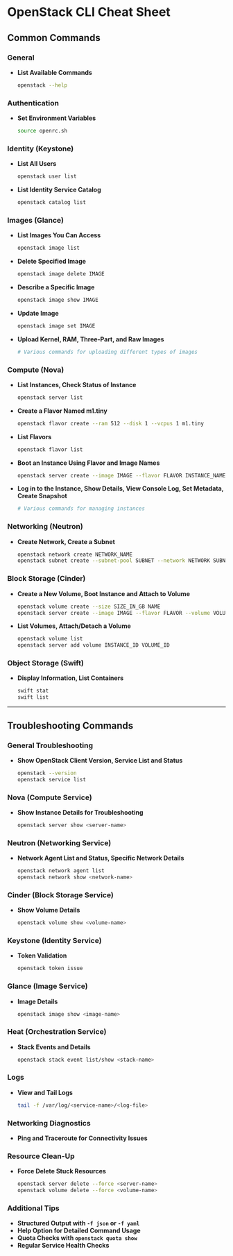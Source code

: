 # OpenStack CLI Cheat Sheet

## Common Commands

### General
- **List Available Commands**
  ```bash
  openstack --help
  ```

### Authentication
- **Set Environment Variables**
  ```bash
  source openrc.sh
  ```

### Identity (Keystone)
- **List All Users**
  ```bash
  openstack user list
  ```
- **List Identity Service Catalog**
  ```bash
  openstack catalog list
  ```

### Images (Glance)
- **List Images You Can Access**
  ```bash
  openstack image list
  ```
- **Delete Specified Image**
  ```bash
  openstack image delete IMAGE
  ```
- **Describe a Specific Image**
  ```bash
  openstack image show IMAGE
  ```
- **Update Image**
  ```bash
  openstack image set IMAGE
  ```
- **Upload Kernel, RAM, Three-Part, and Raw Images**
  ```bash
  # Various commands for uploading different types of images
  ```

### Compute (Nova)
- **List Instances, Check Status of Instance**
  ```bash
  openstack server list
  ```
- **Create a Flavor Named m1.tiny**
  ```bash
  openstack flavor create --ram 512 --disk 1 --vcpus 1 m1.tiny
  ```
- **List Flavors**
  ```bash
  openstack flavor list
  ```
- **Boot an Instance Using Flavor and Image Names**
  ```bash
  openstack server create --image IMAGE --flavor FLAVOR INSTANCE_NAME
  ```
- **Log in to the Instance, Show Details, View Console Log, Set Metadata, Create Snapshot**
  ```bash
  # Various commands for managing instances
  ```

### Networking (Neutron)
- **Create Network, Create a Subnet**
  ```bash
  openstack network create NETWORK_NAME
  openstack subnet create --subnet-pool SUBNET --network NETWORK SUBNET_NAME
  ```

### Block Storage (Cinder)
- **Create a New Volume, Boot Instance and Attach to Volume**
  ```bash
  openstack volume create --size SIZE_IN_GB NAME
  openstack server create --image IMAGE --flavor FLAVOR --volume VOLUME_NAME INSTANCE_NAME
  ```
- **List Volumes, Attach/Detach a Volume**
  ```bash
  openstack volume list
  openstack server add volume INSTANCE_ID VOLUME_ID
  ```

### Object Storage (Swift)
- **Display Information, List Containers**
  ```bash
  swift stat
  swift list
  ```

---

## Troubleshooting Commands

### General Troubleshooting
- **Show OpenStack Client Version, Service List and Status**
  ```bash
  openstack --version
  openstack service list
  ```

### Nova (Compute Service)
- **Show Instance Details for Troubleshooting**
  ```bash
  openstack server show <server-name>
  ```

### Neutron (Networking Service)
- **Network Agent List and Status, Specific Network Details**
  ```bash
  openstack network agent list
  openstack network show <network-name>
  ```

### Cinder (Block Storage Service)
- **Show Volume Details**
  ```bash
  openstack volume show <volume-name>
  ```

### Keystone (Identity Service)
- **Token Validation**
  ```bash
  openstack token issue
  ```

### Glance (Image Service)
- **Image Details**
  ```bash
  openstack image show <image-name>
  ```

### Heat (Orchestration Service)
- **Stack Events and Details**
  ```bash
  openstack stack event list/show <stack-name>
  ```

### Logs
- **View and Tail Logs**
  ```bash
  tail -f /var/log/<service-name>/<log-file>
  ```

### Networking Diagnostics
- **Ping and Traceroute for Connectivity Issues**

### Resource Clean-Up
- **Force Delete Stuck Resources**
  ```bash
  openstack server delete --force <server-name>
  openstack volume delete --force <volume-name>
  ```

### Additional Tips
- **Structured Output with `-f json` or `-f yaml`**
- **Help Option for Detailed Command Usage**
- **Quota Checks with `openstack quota show`**
- **Regular Service Health Checks**
